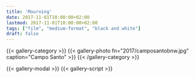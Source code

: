 ```yaml
---
title: 'Mourning'
date: 2017-11-01T10:00:00+02:00
lastmod: 2017-11-01T10:00:00+02:00
tags: ["film", "medium-format", "black and white"]
draft: false
---
```

{{< gallery-category >}}
    {{< gallery-photo fn="2017/camposantobnw.jpg" caption="Campo Santo" >}}
{{< /gallery-category >}}

{{< gallery-modal >}}
{{< gallery-script >}}
